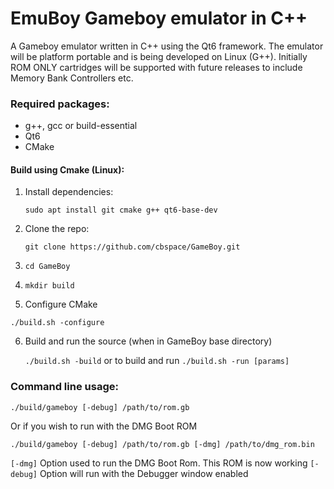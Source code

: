 # EmuBoy Gameboy emulator in C++ #

A Gameboy emulator written in C++ using the Qt6 framework. The emulator will be platform portable and is being developed on Linux (G++). Initially ROM ONLY cartridges will be supported with future releases to include Memory Bank Controllers etc.

### Required packages:
- g++, gcc or build-essential
- Qt6
- CMake

#### Build using Cmake (Linux):
1. Install dependencies:

   `sudo apt install git cmake g++ qt6-base-dev`

2. Clone the repo:

   `git clone https://github.com/cbspace/GameBoy.git`

3. `cd GameBoy`

4. `mkdir build`

5. Configure CMake

`./build.sh -configure`

6. Build and run the source (when in GameBoy base directory)

   `./build.sh -build` or to build and run `./build.sh -run [params]`

### Command line usage:
`./build/gameboy [-debug] /path/to/rom.gb`

Or if you wish to run with the DMG Boot ROM

`./build/gameboy [-debug] /path/to/rom.gb [-dmg] /path/to/dmg_rom.bin`

`[-dmg]` Option used to run the DMG Boot Rom. This ROM is now working
`[-debug]` Option will run with the Debugger window enabled
